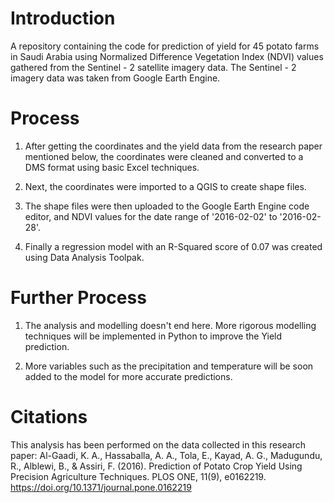# Introduction
A repository containing the code for prediction of yield for 45 potato farms in Saudi Arabia using Normalized Difference Vegetation Index (NDVI) values gathered from the Sentinel - 2 satellite imagery data. 
The Sentinel - 2 imagery data was taken from Google Earth Engine.

# Process
1. After getting the coordinates and the yield data from the research paper mentioned below, the coordinates were cleaned and converted to a DMS format using basic Excel techniques. 

2. Next, the coordinates were imported to a QGIS to create shape files. 

3. The shape files were then uploaded to the Google Earth Engine code editor, and NDVI values for the date range of '2016-02-02' to '2016-02-28'. 

4. Finally a regression model with an R-Squared score of 0.07 was created using Data Analysis Toolpak.

# Further Process
1. The analysis and modelling doesn't end here. More rigorous modelling techniques will be implemented in Python to improve the Yield prediction. 

2. More variables such as the precipitation and temperature will be soon added to the model for more accurate predictions.


# Citations
This analysis has been performed on the data collected in this research paper:
Al-Gaadi, K. A., Hassaballa, A. A., Tola, E., Kayad, A. G., Madugundu, R., Alblewi, B., & Assiri, F. (2016). Prediction of Potato Crop Yield Using Precision Agriculture Techniques. PLOS ONE, 11(9), e0162219. https://doi.org/10.1371/journal.pone.0162219
